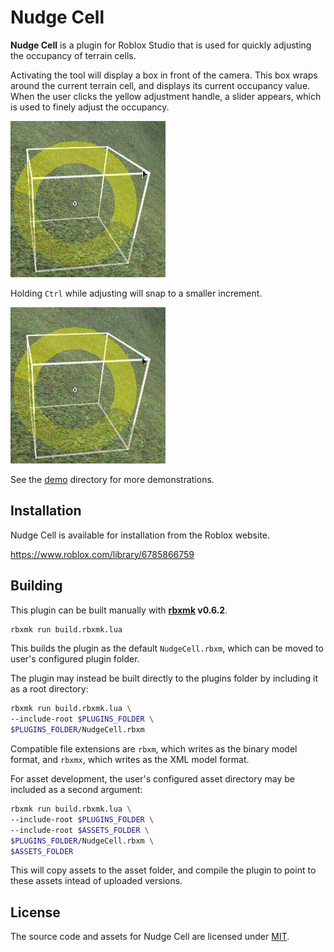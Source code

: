 # Nudge Cell
**Nudge Cell** is a plugin for Roblox Studio that is used for quickly adjusting
the occupancy of terrain cells.

Activating the tool will display a box in front of the camera. This box wraps
around the current terrain cell, and displays its current occupancy value. When
the user clicks the yellow adjustment handle, a slider appears, which is used to
finely adjust the occupancy.

![](assets/demo/demo_small.gif)

Holding `Ctrl` while adjusting will snap to a smaller increment.

![](assets/demo/snap_small.gif)

See the [demo](assets/demo) directory for more demonstrations.

## Installation
Nudge Cell is available for installation from the Roblox website.

https://www.roblox.com/library/6785866759

## Building
This plugin can be built manually with **[rbxmk][rbxmk] v0.6.2**.

```bash
rbxmk run build.rbxmk.lua
```

This builds the plugin as the default `NudgeCell.rbxm`, which can be moved to
user's configured plugin folder.

The plugin may instead be built directly to the plugins folder by including it
as a root directory:

```bash
rbxmk run build.rbxmk.lua \
--include-root $PLUGINS_FOLDER \
$PLUGINS_FOLDER/NudgeCell.rbxm
```

Compatible file extensions are `rbxm`, which writes as the binary model format,
and `rbxmx`, which writes as the XML model format.

For asset development, the user's configured asset directory may be included as
a second argument:

```bash
rbxmk run build.rbxmk.lua \
--include-root $PLUGINS_FOLDER \
--include-root $ASSETS_FOLDER \
$PLUGINS_FOLDER/NudgeCell.rbxm \
$ASSETS_FOLDER
```

This will copy assets to the asset folder, and compile the plugin to point to
these assets intead of uploaded versions.

[rbxmk]: https://github.com/Anaminus/rbxmk

## License
The source code and assets for Nudge Cell are licensed under [MIT](LICENSE).

